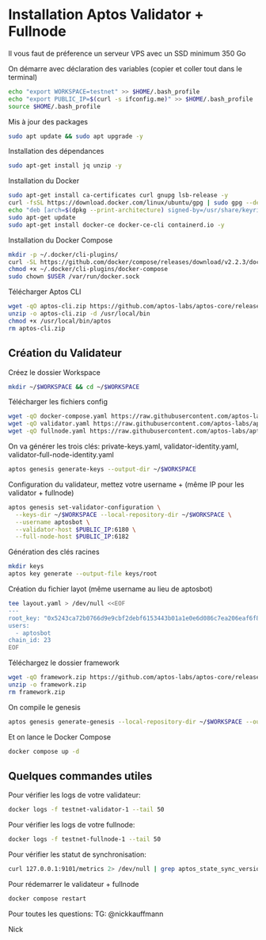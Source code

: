 
# Installation Aptos Validator + Fullnode

Il vous faut de préference un serveur VPS avec un SSD minimum 350 Go

On démarre avec déclaration des variables (copier et coller tout dans le terminal)

```bash
echo "export WORKSPACE=testnet" >> $HOME/.bash_profile
echo "export PUBLIC_IP=$(curl -s ifconfig.me)" >> $HOME/.bash_profile
source $HOME/.bash_profile
```

Mis à jour des packages

```bash
sudo apt update && sudo apt upgrade -y
````

Installation des dépendances

```bash
sudo apt-get install jq unzip -y
````

Installation du Docker

```bash
sudo apt-get install ca-certificates curl gnupg lsb-release -y
curl -fsSL https://download.docker.com/linux/ubuntu/gpg | sudo gpg --dearmor -o /usr/share/keyrings/docker-archive-keyring.gpg
echo "deb [arch=$(dpkg --print-architecture) signed-by=/usr/share/keyrings/docker-archive-keyring.gpg] https://download.docker.com/linux/ubuntu $(lsb_release -cs) stable" | sudo tee /etc/apt/sources.list.d/docker.list > /dev/null
sudo apt-get update
sudo apt-get install docker-ce docker-ce-cli containerd.io -y
```

Installation du Docker Compose

```bash
mkdir -p ~/.docker/cli-plugins/
curl -SL https://github.com/docker/compose/releases/download/v2.2.3/docker-compose-linux-x86_64 -o ~/.docker/cli-plugins/docker-compose
chmod +x ~/.docker/cli-plugins/docker-compose
sudo chown $USER /var/run/docker.sock
```

Télécharger Aptos CLI

```bash
wget -qO aptos-cli.zip https://github.com/aptos-labs/aptos-core/releases/download/aptos-cli-v0.1.1/aptos-cli-0.1.1-Ubuntu-x86_64.zip
unzip -o aptos-cli.zip -d /usr/local/bin
chmod +x /usr/local/bin/aptos
rm aptos-cli.zip
```

## Création du Validateur

Créez le dossier Workspace

```bash
mkdir ~/$WORKSPACE && cd ~/$WORKSPACE
```

Télécharger les fichiers config

```bash
wget -qO docker-compose.yaml https://raw.githubusercontent.com/aptos-labs/aptos-core/main/docker/compose/aptos-node/docker-compose.yaml
wget -qO validator.yaml https://raw.githubusercontent.com/aptos-labs/aptos-core/main/docker/compose/aptos-node/validator.yaml
wget -qO fullnode.yaml https://raw.githubusercontent.com/aptos-labs/aptos-core/main/docker/compose/aptos-node/fullnode.yaml
```

On va générer les trois clés: private-keys.yaml, validator-identity.yaml, validator-full-node-identity.yaml

```bash
aptos genesis generate-keys --output-dir ~/$WORKSPACE
```

Configuration du validateur, mettez votre username + (même IP pour les validator + fullnode)

```bash
aptos genesis set-validator-configuration \
  --keys-dir ~/$WORKSPACE --local-repository-dir ~/$WORKSPACE \
  --username aptosbot \
  --validator-host $PUBLIC_IP:6180 \
  --full-node-host $PUBLIC_IP:6182
```

Génération des clés racines

```bash
mkdir keys
aptos key generate --output-file keys/root
```

Création du fichier layot (même username au lieu de aptosbot)

```bash
tee layout.yaml > /dev/null <<EOF
---
root_key: "0x5243ca72b0766d9e9cbf2debf6153443b01a1e0e6d086c7ea206eaf6f8043956"
users:
  - aptosbot
chain_id: 23
EOF
```

Téléchargez le dossier framework

```bash
wget -qO framework.zip https://github.com/aptos-labs/aptos-core/releases/download/aptos-framework-v0.1.0/framework.zip
unzip -o framework.zip
rm framework.zip
```

On compile le genesis 

```bash
aptos genesis generate-genesis --local-repository-dir ~/$WORKSPACE --output-dir ~/$WORKSPACE
```

Et on lance le Docker Compose

```bash
docker compose up -d
```

## Quelques commandes utiles

Pour vérifier les logs de votre validateur:

```bash
docker logs -f testnet-validator-1 --tail 50
```

Pour vérifier les logs de votre fullnode:

```bash
docker logs -f testnet-fullnode-1 --tail 50
```

Pour vérifier les statut de synchronisation:

```bash
curl 127.0.0.1:9101/metrics 2> /dev/null | grep aptos_state_sync_version | grep type
```

Pour rédemarrer le validateur + fullnode

```bash
docker compose restart
```

Pour toutes les questions: TG: @nickkauffmann

Nick

